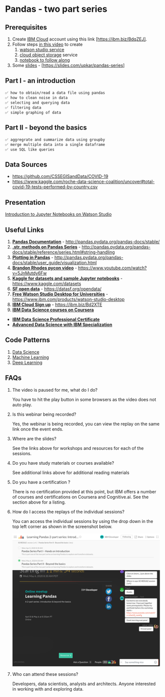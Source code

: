 # Pandas - two part series

## Prerequisites
1. Create [IBM Cloud](https://ibm.biz/BdqZEJ) account using this link [https://ibm.biz/BdqZEJ].
1. Follow steps [in this video](https://www.youtube.com/watch?v=a3wUQ_nomFg) to create
   1. [watson studio service](https://cloud.ibm.com/catalog/services/watson-studio)
   1. [cloud object storage](https://cloud.ibm.com/catalog/services/cloud-object-storage) service
   1. [notebook to follow along](https://raw.githubusercontent.com/lidderupk/covid-19-cali/master/assets/covid-19-data-explore-session.ipynb)
1. Some [slides](https://slides.com/upkar/pandas-series) - [https://slides.com/upkar/pandas-series]

## Part I - an introduction

    ✅ how to obtain/read a data file using pandas
    ✅ how to clean noise in data
    ✅ selecting and querying data
    ✅ filtering data
    ✅ simple graphing of data

## Part II - beyond the basics

    ✅ aggregrate and summarize data using groupby
    ✅ merge multiple data into a single dataframe
    ✅ use SQL like queries


## Data Sources
- https://github.com/CSSEGISandData/COVID-19
- https://www.kaggle.com/roche-data-science-coalition/uncover#total-covid-19-tests-performed-by-country.csv
  
## Presentation
[Introduction to Jupyter Notebooks on Watson Studio](https://slides.com/upkar/pandas-series)

## Useful Links
1. **[Pandas Documentation](http://pandas.pydata.org/pandas-docs/stable/)** - http://pandas.pydata.org/pandas-docs/stable/
2. **[.str. methods on Pandas Series](http://pandas.pydata.org/pandas-docs/stable/reference/series.html#string-handling)** - http://pandas.pydata.org/pandas-docs/stable/reference/series.html#string-handling
3. **[Plotting in Pandas](http://pandas.pydata.org/pandas-docs/stable/user_guide/visualization.html)** - http://pandas.pydata.org/pandas-docs/stable/user_guide/visualization.html
4. **[Brandon Rhodes pycon video](https://www.youtube.com/watch?v=5JnMutdy6Fw)** - https://www.youtube.com/watch?v=5JnMutdy6Fw
5. **[Kaggle for datasets and sample Jupyter notebooks](https://www.kaggle.com/datasets)** - https://www.kaggle.com/datasets
6. **[SF open data](https://datasf.org/opendata/)** - https://datasf.org/opendata/
7. **[Free Watson Studio Desktop for Universities](https://www.ibm.com/products/watson-studio-desktop)** - https://www.ibm.com/products/watson-studio-desktop
8. **[IBM Cloud Sign up](https://ibm.biz/Bd2XTE)** - https://ibm.biz/Bd2XTE
9. **[IBM Data Science courses on Coursera](https://www.coursera.org/courses?query=ibm%20data%20science)**
  - **[IBM Data Science Professional Certificate](https://www.coursera.org/specializations/ibm-data-science-professional-certificate)**
  - **[Advanced Data Science with IBM Specialization](https://www.coursera.org/specializations/advanced-data-science-ibm)**

## Code Patterns
1. [Data Science](https://developer.ibm.com/patterns/category/data-science/?fa=date%3ADESC&fb=)
1. [Machine Learning](https://developer.ibm.com/patterns/category/machine-learning/?fa=date%3ADESC&fb=)
1. [Deep Learning](https://developer.ibm.com/patterns/category/deep-learning/?fa=date%3ADESC&fb=)


## FAQs
1. The video is paused for me, what do I do?
    
    You have to hit the play button in some browsers as the video does not auto play.

2. Is this webinar being recorded?
    
    Yes, the webinar is being recorded, you can view the replay on the same link once the event ends.

3. Where are the slides?
    
    See the links above for workshops and resources for each of the sessions.

4. Do you have study materials or courses available?
    
    See additional links above for additional reading materials

5. Do you have a certification ?
    
    There is no certification provided at this point, but IBM offers a number of courses and certifications on Coursera and Cognitive.ai. See the section above for a listing.

6. How do I access the replays of the individual sessions? 
    
    You can access the individual sessions by using the drop down in the top left corner as shown in the screenshot below.

      ![](assets/sessions.png)

7. Who can attend these sessions?
  
    Developers, data scientists, analysts and architects. Anyone interested in working with and exploring data.

